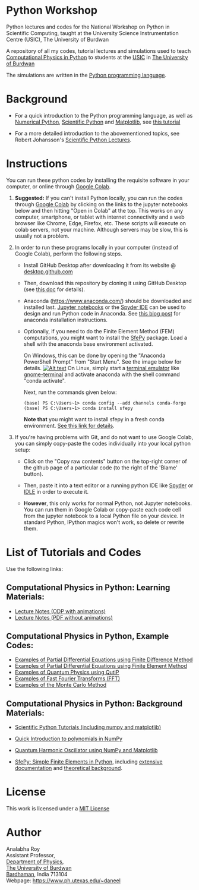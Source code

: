 Python Workshop
============================================

Python lectures and codes for the National Workshop on Python in Scientific Computing, taught at the University Science Instrumentation Centre (USIC), The University of Burdwan

A repository of all my codes, tutorial lectures and simulations used to teach [Computational Physics in Python](https://www.buruniv.ac.in/usic/Python%20Flyer2023.pdf) to students at the 
[USIC](https://www.buruniv.ac.in/usic/index.html) in [The University of Burdwan](https://www.buruniv.ac.in/)

The simulations are written in the [Python programming language](https://www.python.org/about/gettingstarted/).

Background
=========================

* For a quick introduction to the Python programming language, as well as [Numerical Python](https://numpy.org), [Scientific Python](https://scipy.org) and [Matplotlib](https://matplotlib.org), see [this tutorial](https://cs231n.github.io/python-numpy-tutorial/)

* For a more detailed introduction to the abovementioned topics, see Robert Johansson's [Scientific Python Lectures](https://github.com/jrjohansson/scientific-python-lectures).

# Instructions

You can run these python codes by installing the requisite software in your computer, or online through [Google Colab](https://colab.research.google.com/).

1. **Suggested:** If you can't install Python locally, you can run the codes through [Google Colab](https://colab.research.google.com/) by clicking on the links to the jupyter notebooks below and then hitting "Open in Colab" at the top. This works on any computer, smartphone, or tablet with internet connectivity and a web browser like Chrome, Edge, Firefox, etc. These scripts will execute on colab servers, not your machine. Although servers may be slow, this is usually not a problem.

2. In order to run these programs locally in your computer (instead of Google Colab), perform the following steps.

     * Install GitHub Desktop after downloading it from its website @ [desktop.github.com](https://desktop.github.com/)
       
     * Then, download this repository by cloning it using GitHub Desktop (see [this doc](https://docs.github.com/en/desktop/contributing-and-collaborating-using-github-desktop/adding-and-cloning-repositories/cloning-a-repository-from-github-to-github-desktop)  for details).
       
     * Anaconda (https://www.anaconda.com/) should be downloaded and installed last. [Jupyter notebooks](https://jupyter.org/) or the [Spyder IDE](https://www.spyder-ide.org/) can be used to design and run Python code in Anaconda. See [this blog post](https://fangohr.github.io/blog/installation-of-python-spyder-numpy-sympy-scipy-pytest-matplotlib-via-anaconda.html) for anaconda installation instructions.
     
	* Optionally, if you need to do the Finite Element Method (FEM) computations, you might want to install the [SfePy](https://sfepy.org/) package.
Load a shell with the anaconda base environment activated.  

		On Windows, this can be done by opening the "Anaconda PowerShell Prompt" from "Start Menu". See the image below for details.
[![Alt text](https://shaileshjha.com/wp-content/uploads/2020/03/windows_start_menu_anaconda_powershell_prompt.jpg)](https://shaileshjha.com/wp-content/uploads/2020/03/windows_start_menu_anaconda_powershell_prompt.jpg)
	On Linux, simply start a [terminal emulator](https://www.linfo.org/terminal_window.html) like [gnome-terminal](https://help.ubuntu.com/community/GnomeTerminal) and activate anaconda with the shell command "conda activate".
	
		Next, run the commands given below: 
		```console
		(base) PS C:\Users~1> conda config --add channels conda-forge
		(base) PS C:\Users~1> conda install sfepy
		```
		**Note that** you might want to install sfepy in a fresh conda environment. [See this link for details](https://docs.conda.io/projects/conda/en/latest/user-guide/tasks/manage-environments.html).
3. If you're having problems with Git, and do not want to use Google Colab, you can simply copy-paste the codes individually into your local python setup:
   
   * Click on the "Copy raw contents" button on the top-right corner of the github page of a particular code (to the right of the 'Blame' button).
   
   * Then, paste it into a text editor or a running python IDE like [Spyder](https://www.spyder-ide.org/) or [IDLE](https://docs.python.org/3.11/library/idle.html) in order to execute it. 
   
   * **However**, this only works for normal Python, not Jupyter notebooks. You can run them in Google Colab or copy-paste each code cell from the jupyter notebook to a local Python file on your device. In standard Python, IPython magics won't work, so delete or rewrite them.

List of Tutorials and Codes
=========================

Use the following links:

## Computational Physics in Python: Learning Materials:

* [Lecture Notes (ODP with animations)](Lecture_Notes.odp) 
* [Lecture Notes (PDF without animations)](Lecture_Notes.pdf)


## Computational Physics in Python, Example Codes:

* [Examples of Partial Differential Equations using Finite Difference Method](PDE_FDM.ipynb)
* [Examples of Partial Differential Equations using Finite Element Method](PDE_FEM.ipynb)
* [Examples of Quantum Physics using QutiP](QUTIP.ipynb)
* [Examples of Fast Fourier Transforms (FFT)](FFT.ipynb)
* [Examples of the Monte Carlo Method](MC.ipynb)


## Computational Physics in Python: Background Materials:

* [Scientific Python Tutorials (including numpy and matplotlib)](https://github.com/hariseldon99/scientific-python-lectures)

* [Quick Introduction to polynomials in NumPy](https://kitchingroup.cheme.cmu.edu/blog/2013/01/22/Polynomials-in-python/)

* [Quantum Harmonic Oscillator using NumPy and Matplotlib](https://github.com/hariseldon99/Quantum-Harmonic-Numpy)

* [SfePy: Simple Finite Elements in Python](https://sfepy.org/), including [extensive documentation](https://sfepy.org/doc-devel/documentation.html) and [theoretical background](https://sfepy.org/doc-devel/theory.html).

License
=======

This work is licensed under a [MIT License](LICENSE)

Author
=======

Analabha Roy  
Assistant Professor,  
[Department of Physics](https://sites.google.com/a/phys.buruniv.ac.in/physics/),  
[The University of Burdwan](https://www.buruniv.ac.in/)  
[Bardhaman](https://en.wikivoyage.org/wiki/Bardhaman), India 713104  
Webpage: https://www.ph.utexas.edu/~daneel
